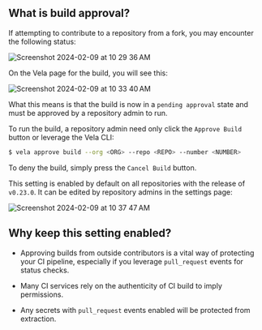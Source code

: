 ## What is build approval?

If attempting to contribute to a repository from a fork, you may encounter the following status:

![Screenshot 2024-02-09 at 10 29 36 AM](https://gist.github.com/assets/4662429/73892735-497d-4994-ab7d-7227d8ed5929)

On the Vela page for the build, you will see this:

![Screenshot 2024-02-09 at 10 33 40 AM](https://gist.github.com/assets/4662429/1e90a9bd-e684-49be-9900-38df0a2b61e0)

What this means is that the build is now in a `pending approval` state and must be approved by a repository admin to run.

To run the build, a repository admin need only click the `Approve Build` button or leverage the Vela CLI:

```sh
$ vela approve build --org <ORG> --repo <REPO> --number <NUMBER>
```

To deny the build, simply press the `Cancel Build` button.

This setting is enabled by default on all repositories with the release of `v0.23.0`. It can be edited by repository admins in the settings page:

![Screenshot 2024-02-09 at 10 37 47 AM](https://gist.github.com/assets/4662429/de2196bc-7182-40d3-a966-260297f856f7)


## Why keep this setting enabled?

- Approving builds from outside contributors is a vital way of protecting your CI pipeline, especially if you leverage `pull_request` events for status checks.

- Many CI services rely on the authenticity of CI build to imply permissions.

- Any secrets with `pull_request` events enabled will be protected from extraction.
